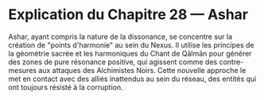 # Explication du Chapitre 28 — Ashar

Ashar, ayant compris la nature de la dissonance, se concentre sur la création de "points d'harmonie" au sein du Nexus. Il utilise les principes de la géométrie sacrée et les harmoniques du Chant de Qālmān pour générer des zones de pure résonance positive, qui agissent comme des contre-mesures aux attaques des Alchimistes Noirs. Cette nouvelle approche le met en contact avec des alliés inattendus au sein du réseau, des entités qui ont toujours résisté à la corruption.
